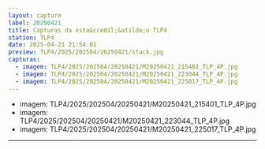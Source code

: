 ```yaml
---
layout: capture
label: 20250421
title: Capturas da esta&ccedil;&atilde;o TLP4
station: TLP4
date: 2025-04-21 21:54:01
preview: TLP4/2025/202504/20250421/stack.jpg
capturas:
  - imagem: TLP4/2025/202504/20250421/M20250421_215401_TLP_4P.jpg
  - imagem: TLP4/2025/202504/20250421/M20250421_223044_TLP_4P.jpg
  - imagem: TLP4/2025/202504/20250421/M20250421_225017_TLP_4P.jpg
---
```

  - imagem: TLP4/2025/202504/20250421/M20250421_215401_TLP_4P.jpg
  - imagem: TLP4/2025/202504/20250421/M20250421_223044_TLP_4P.jpg
  - imagem: TLP4/2025/202504/20250421/M20250421_225017_TLP_4P.jpg
---

